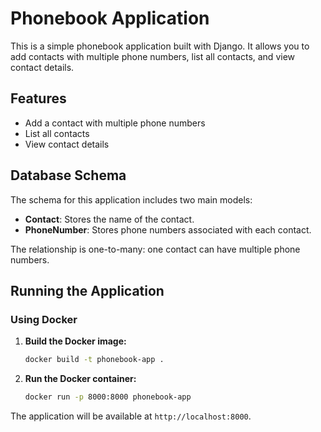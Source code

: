 # Phonebook Application

This is a simple phonebook application built with Django. It allows you to add contacts with multiple phone numbers, list all contacts, and view contact details.

## Features

- Add a contact with multiple phone numbers
- List all contacts
- View contact details

## Database Schema

The schema for this application includes two main models:

- **Contact**: Stores the name of the contact.
- **PhoneNumber**: Stores phone numbers associated with each contact.

The relationship is one-to-many: one contact can have multiple phone numbers.

## Running the Application

### Using Docker

1. **Build the Docker image:**

    ```sh
    docker build -t phonebook-app .
    ```

2. **Run the Docker container:**

    ```sh
    docker run -p 8000:8000 phonebook-app
    ```

The application will be available at `http://localhost:8000`.
